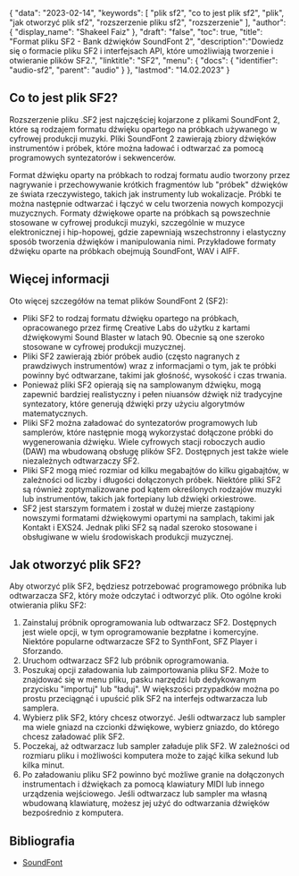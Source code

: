 {
"data": "2023-02-14",
  "keywords": [
"plik sf2",
"co to jest plik sf2",
"plik",
"jak otworzyć plik sf2",
"rozszerzenie pliku sf2",
"rozszerzenie"
],
  "author": {
"display_name": "Shakeel Faiz"
},
"draft": "false",
"toc": true,
"title": "Format pliku SF2 - Bank dźwięków SoundFont 2",
  "description":"Dowiedz się o formacie pliku SF2 i interfejsach API, które umożliwiają tworzenie i otwieranie plików SF2.",
  "linktitle": "SF2",
  "menu": {
    "docs": {
      "identifier": "audio-sf2",
      "parent": "audio"
}
},
"lastmod": "14.02.2023"
}

## Co to jest plik SF2?

Rozszerzenie pliku .SF2 jest najczęściej kojarzone z plikami SoundFont 2, które są rodzajem formatu dźwięku opartego na próbkach używanego w cyfrowej produkcji muzyki. Pliki SoundFont 2 zawierają zbiory dźwięków instrumentów i próbek, które można ładować i odtwarzać za pomocą programowych syntezatorów i sekwencerów.

Format dźwięku oparty na próbkach to rodzaj formatu audio tworzony przez nagrywanie i przechowywanie krótkich fragmentów lub "próbek" dźwięków ze świata rzeczywistego, takich jak instrumenty lub wokalizacje. Próbki te można następnie odtwarzać i łączyć w celu tworzenia nowych kompozycji muzycznych. Formaty dźwiękowe oparte na próbkach są powszechnie stosowane w cyfrowej produkcji muzyki, szczególnie w muzyce elektronicznej i hip-hopowej, gdzie zapewniają wszechstronny i elastyczny sposób tworzenia dźwięków i manipulowania nimi. Przykładowe formaty dźwięku oparte na próbkach obejmują SoundFont, WAV i AIFF.

## Więcej informacji

Oto więcej szczegółów na temat plików SoundFont 2 (SF2):

- Pliki SF2 to rodzaj formatu dźwięku opartego na próbkach, opracowanego przez firmę Creative Labs do użytku z kartami dźwiękowymi Sound Blaster w latach 90. Obecnie są one szeroko stosowane w cyfrowej produkcji muzycznej.
- Pliki SF2 zawierają zbiór próbek audio (często nagranych z prawdziwych instrumentów) wraz z informacjami o tym, jak te próbki powinny być odtwarzane, takimi jak głośność, wysokość i czas trwania.
- Ponieważ pliki SF2 opierają się na samplowanym dźwięku, mogą zapewnić bardziej realistyczny i pełen niuansów dźwięk niż tradycyjne syntezatory, które generują dźwięki przy użyciu algorytmów matematycznych.
- Pliki SF2 można załadować do syntezatorów programowych lub samplerów, które następnie mogą wykorzystać dołączone próbki do wygenerowania dźwięku. Wiele cyfrowych stacji roboczych audio (DAW) ma wbudowaną obsługę plików SF2. Dostępnych jest także wiele niezależnych odtwarzaczy SF2.
- Pliki SF2 mogą mieć rozmiar od kilku megabajtów do kilku gigabajtów, w zależności od liczby i długości dołączonych próbek. Niektóre pliki SF2 są również zoptymalizowane pod kątem określonych rodzajów muzyki lub instrumentów, takich jak fortepiany lub dźwięki orkiestrowe.
- SF2 jest starszym formatem i został w dużej mierze zastąpiony nowszymi formatami dźwiękowymi opartymi na samplach, takimi jak Kontakt i EXS24. Jednak pliki SF2 są nadal szeroko stosowane i obsługiwane w wielu środowiskach produkcji muzycznej.

## Jak otworzyć plik SF2?

Aby otworzyć plik SF2, będziesz potrzebować programowego próbnika lub odtwarzacza SF2, który może odczytać i odtworzyć plik. Oto ogólne kroki otwierania pliku SF2:

1. Zainstaluj próbnik oprogramowania lub odtwarzacz SF2. Dostępnych jest wiele opcji, w tym oprogramowanie bezpłatne i komercyjne. Niektóre popularne odtwarzacze SF2 to SynthFont, SFZ Player i Sforzando.
2. Uruchom odtwarzacz SF2 lub próbnik oprogramowania.
3. Poszukaj opcji załadowania lub zaimportowania pliku SF2. Może to znajdować się w menu pliku, pasku narzędzi lub dedykowanym przycisku "importuj" lub "ładuj". W większości przypadków można po prostu przeciągnąć i upuścić plik SF2 na interfejs odtwarzacza lub samplera.
4. Wybierz plik SF2, który chcesz otworzyć. Jeśli odtwarzacz lub sampler ma wiele gniazd na czcionki dźwiękowe, wybierz gniazdo, do którego chcesz załadować plik SF2.
5. Poczekaj, aż odtwarzacz lub sampler załaduje plik SF2. W zależności od rozmiaru pliku i możliwości komputera może to zająć kilka sekund lub kilka minut.
6. Po załadowaniu pliku SF2 powinno być możliwe granie na dołączonych instrumentach i dźwiękach za pomocą klawiatury MIDI lub innego urządzenia wejściowego. Jeśli odtwarzacz lub sampler ma własną wbudowaną klawiaturę, możesz jej użyć do odtwarzania dźwięków bezpośrednio z komputera.

## Bibliografia
* [SoundFont](https://en.wikipedia.org/wiki/SoundFont)

